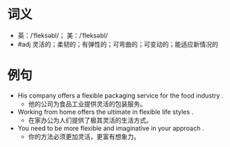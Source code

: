# 词义
- 英：/ˈfleksəbl/； 美：/ˈfleksəbl/
- #adj 灵活的；柔韧的；有弹性的；可弯曲的；可变动的；能适应新情况的
# 例句
- His company offers a flexible packaging service for the food industry .
	- 他的公司为食品工业提供灵活的包装服务。
- Working from home offers the ultimate in flexible life styles .
	- 在家办公为人们提供了极其灵活的生活方式。
- You need to be more flexible and imaginative in your approach .
	- 你的方法必须更加灵活，更富有想象力。
